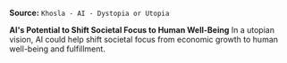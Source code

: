**Source:** `Khosla - AI - Dystopia or Utopia`

**AI's Potential to Shift Societal Focus to Human Well-Being**
In a utopian vision, AI could help shift societal focus from economic growth to human well-being and fulfillment.
